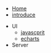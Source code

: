 <!-- 侧边导航栏 -->
* [Home](en-us/README)
* [introduce](en-us/guide)
<!-- 加一个斜杠在是寻找文件夹，不加斜杠是寻找文件 -->

* UI
    * [javascprit](en-us/en-ui/javascript/)  
    * [echarts](en-us/en-ui/echarts/)
* Server